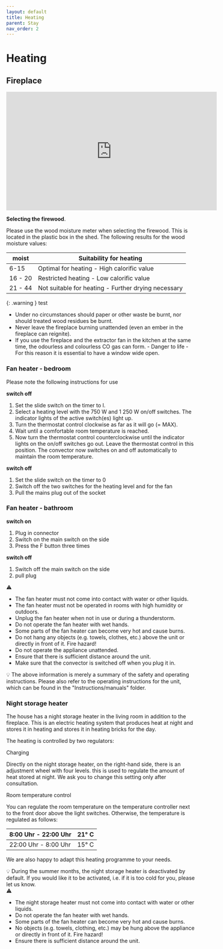 ```yaml
---
layout: default
title: Heating
parent: Stay
nav_order: 2
---
```


# Heating

## Fireplace

<iframe width="560" height="315" src="https://www.youtube.com/embed/eMPVtMreSGc" title="YouTube video player" frameborder="0" allow="accelerometer; autoplay; clipboard-write; encrypted-media; gyroscope; picture-in-picture; web-share" allowfullscreen></iframe>


**Selecting the firewood**.

Please use the wood moisture meter when selecting the firewood. This is located in the plastic box in the shed. The following results for the wood moisture values:

| moist | Suitability for heating |
| --- | --- |
| 6-15  | Optimal for heating - High calorific value |
| 16 - 20 | Restricted heating - Low calorific value |
| 21 - 44 | Not suitable for heating - Further drying necessary |

{: .warning }
test

- Under no circumstances should paper or other waste be burnt, nor should treated wood residues be burnt.
- Never leave the fireplace burning unattended (even an ember in the fireplace can reignite).
- If you use the fireplace and the extractor fan in the kitchen at the same time, the odourless and colourless CO gas can form. - Danger to life - For this reason it is essential to have a window wide open.


### Fan heater - bedroom

Please note the following instructions for use

**switch off**

1. Set the slide switch on the timer to I.
2. Select a heating level with the 750 W and 1 250 W on/off switches. The indicator lights of the active switch(es) light up.
3. Turn the thermostat control clockwise as far as it will go (= MAX).
4. Wait until a comfortable room temperature is reached.
5. Now turn the thermostat control counterclockwise until the indicator lights on the on/off switches go out. Leave the thermostat control in this position. The convector now switches on and off automatically to maintain the room temperature.

**switch off**

1. Set the slide switch on the timer to 0
2. Switch off the two switches for the heating level and for the fan
3. Pull the mains plug out of the socket

### Fan heater - bathroom

**switch on**

1. Plug in connector
2. Switch on the main switch on the side
3. Press the F button three times

**switch off**

1. Switch off the main switch on the side
2. pull plug

<aside>
⚠️

- The fan heater must not come into contact with water or other liquids.
- The fan heater must not be operated in rooms with high humidity or outdoors.
- Unplug the fan heater when not in use or during a thunderstorm.
- Do not operate the fan heater with wet hands.
- Some parts of the fan heater can become very hot and cause burns.
- Do not hang any objects (e.g. towels, clothes, etc.) above the unit or directly in front of it. Fire hazard!
- Do not operate the appliance unattended.
- Ensure that there is sufficient distance around the unit.
- Make sure that the convector is switched off when you plug it in.
</aside>

<aside>
💡 The above information is merely a summary of the safety and operating instructions. Please also refer to the operating instructions for the unit, which can be found in the "Instructions/manuals" folder.

</aside>



### Night storage heater

The house has a night storage heater in the living room in addition to the fireplace.
This is an electric heating system that produces heat at night and stores it in heating
and stores it in heating bricks for the day.

The heating is controlled by two regulators:

Charging

Directly on the night storage heater, on the right-hand side, there is an adjustment wheel with four levels. this is used to regulate the amount of heat stored at night. We ask you to change this setting only after consultation.

Room temperature control

You can regulate the room temperature on the temperature controller next to the front door above the light switches. Otherwise, the temperature is regulated as follows:

| 8:00 Uhr - 22:00 Uhr | 21° C |
| --- | --- |
| 22:00 Uhr - 8:00 Uhr | 15° C |

We are also happy to adapt this heating programme to your needs.

<aside>
💡 During the summer months, the night storage heater is deactivated by default. If you would like it to be activated, i.e. if it is too cold for you, please let us know.

</aside>

<aside>
⚠️

- The night storage heater must not come into contact with water or other liquids.
- Do not operate the fan heater with wet hands.
- Some parts of the fan heater can become very hot and cause burns.
- No objects (e.g. towels, clothing, etc.) may be hung above the appliance or directly in front of it. Fire hazard!
- Ensure there is sufficient distance around the unit.
</aside>


